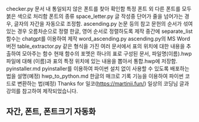 checker.py
문서 내 통일되지 않은 폰트를 찾아 확인함
특정 폰트 외 다른 폰트를 모두 붉은 색으로 처리함
폰트의 종류
space_letter.py
글 작성중 단어가 줄을 넘어가는 경우, 글자의 자간을 자동으로 조정함.
ascending.py
논문 등의 참고 문헌의 순서가 섞여있는 경우 오름차순으로 정렬
한글, 영어 순서로 정렬하도록 제작
중간에 separate_list 함수는 chatgpt를 이용하여 제작
word_ascending.py
ascending.py의 MS Word버전
table_extractor.py
같은 형식을 가진 여러 문서에서 표의 위치에 대한 내용을 추출하여 모아주는 함수
현재 함수의 포멧은 하나의 표로 구성된 문서, 파일명(이름).hwp 파일에 대해 (이름)과 표의 특정 위치에 있는 내용을 뽑아서 통합.hwp에 저장함.
pyinstaller.md
pyinstaller를 이용하여 파이썬 설치 없이 사용할 수 있도록 배포하는 법을 설명(예정)
hwp_to_python.md
한글의 매크로 기록 기능을 이용하여 파이썬 코드로 변환하는 법(예정)
Thanks for 일코(https://martinii.fun/)
일상의 코딩님 글과 강의를 참고하여 제작되었습니다.

## 자간, 폰트, 폰트크기 자동화
